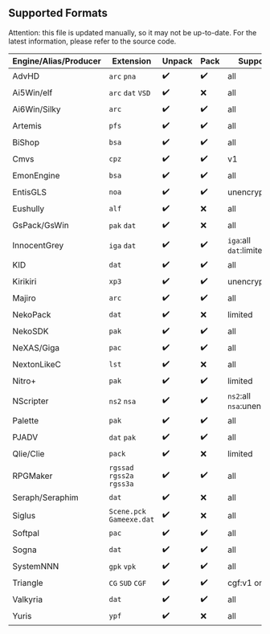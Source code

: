 ## Supported Formats

Attention: this file is updated manually, so it may not be up-to-date. For the latest information, please refer to the source code.

| Engine/Alias/Producer | Extension                  | Unpack | Pack | Supported                   |
| ---------------- | -------------------------- | ------ | ---- | --------------------------- |
| AdvHD            | `arc` `pna`                | ✔️      | ✔️    | all                        |
| Ai5Win/elf       | `arc` `dat` `VSD`          | ✔️      | ❌    | all                         |
| Ai6Win/Silky     | `arc`                      | ✔️      | ✔️    | all                         |
| Artemis          | `pfs`                      | ✔️      | ✔️    | all                         |
| BiShop           | `bsa`                      | ✔️      | ✔️    | all                         |
| Cmvs             | `cpz`                      | ✔️      | ✔️    | v1                          |
| EmonEngine       | `bsa`                      | ✔️      | ✔️    | all                         |
| EntisGLS         | `noa`                      | ✔️      | ✔️    | unencrypted                 |
| Eushully         | `alf`                      | ✔️      | ❌    | all                         |
| GsPack/GsWin     | `pak` `dat`                | ✔️      | ❌    | all                         |
| InnocentGrey     | `iga` `dat`                | ✔️      | ✔️    | `iga`:all `dat`:limited     |
| KID              | `dat`                      | ✔️      | ✔️    | all                         |
| Kirikiri         | `xp3`                      | ✔️      | ✔️    | unencrypted                 |
| Majiro           | `arc`                      | ✔️      | ✔️    | all                         |
| NekoPack         | `dat`                      | ✔️      | ❌    | limited                     |
| NekoSDK          | `pak`                      | ✔️      | ✔️    | all                         |
| NeXAS/Giga       | `pac`                      | ✔️      | ✔️    | all                         |
| NextonLikeC      | `lst`                      | ✔️      | ❌    | all                         |
| Nitro+           | `pak`                      | ✔️      | ✔️    | limited                     |
| NScripter        | `ns2` `nsa`                | ✔️      | ✔️    | `ns2`:all `nsa`:unencrypted |
| Palette          | `pak`                      | ✔️      | ✔️    | all                         |
| PJADV            | `dat` `pak`                | ✔️      | ✔️    | all                         |
| Qlie/Clie        | `pack`                     | ✔️      | ❌    | limited                     |
| RPGMaker         | `rgssad` `rgss2a` `rgss3a` | ✔️      | ✔️    | all                         |
| Seraph/Seraphim  | `dat`                      | ✔️      | ❌    | all                         |
| Siglus           | `Scene.pck` `Gameexe.dat`  | ✔️      | ❌    | all                         |
| Softpal          | `pac`                      | ✔️      | ✔️    | all                         |
| Sogna            | `dat`                      | ✔️      | ✔️    | all                         |
| SystemNNN        | `gpk` `vpk`                | ✔️      | ✔️    | all                         |
| Triangle         | `CG` `SUD` `CGF`           | ✔️      | ✔️    | cgf:v1 only                 |
| Valkyria         | `dat`                      | ✔️      | ✔️    | all                         |
| Yuris            | `ypf`                      | ✔️      | ❌    | all                         |


